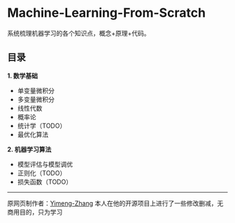 # Machine-Learning-From-Scratch

系统梳理机器学习的各个知识点，概念+原理+代码。

## 目录

**1. 数学基础**

  -    单变量微积分 
  -    多变量微积分
  -    线性代数
  -    概率论
  -    统计学（TODO）
  -    最优化算法

**2. 机器学习算法**

  -    模型评估与模型调优
  -    正则化（TODO）
  -    损失函数（TODO）

***

原网页制作者：[Yimeng-Zhang](https://github.com/Yimeng-Zhang/Machine-Learning-From-Scratch/blob/master/docs/index.rst)
本人在他的开源项目上进行了一些修改删减，无商用目的，只为学习
